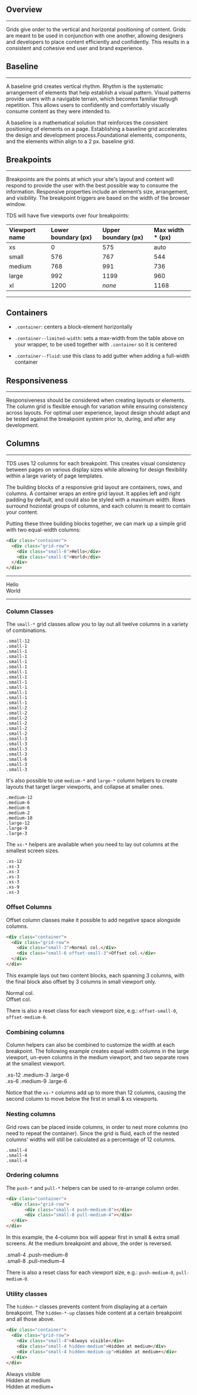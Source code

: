 ## Overview

---

Grids give order to the vertical and horizontal positioning of content. Grids are meant to be used in conjunction with one another, allowing designers and developers to place content efficiently and confidently. This results in a consistent and cohesive end user and brand experience.

## Baseline

---

A baseline grid creates vertical rhythm. Rhythm is the systematic arrangement of elements that help establish a visual pattern. Visual patterns provide users with a navigable terrain, which becomes familiar through repetition. This allows users to confidently and comfortably visually consume content as they were intended to.

A baseline is a mathematical solution that reinforces the consistent positioning of elements on a page. Establishing a baseline grid accelerates the design and development process.Foundational elements, components, and the elements within align to a 2 px. baseline grid.

## Breakpoints

---

Breakpoints are the points at which your site's layout and content will respond to provide the user with the best possible way to consume the information. Responsive properties include an element’s size, arrangement, and visibility. The breakpoint triggers are based on the width of the browser window.

TDS will have five viewports over four breakpoints:

| Viewport name | Lower boundary (px) | Upper boundary (px) | Max width &ast; (px) |
|:---|:---|:---|:---|
| xs | 0 | 575 | auto |
| small | 576 | 767 | 544 |
| medium | 768 | 991 | 736 |
| large | 992 | 1199 | 960 |
| xl | 1200 | *none* | 1168 |

---

## Containers


* `.container`:
centers a block-element horizontally

* `.container--limited-width`: sets a max-width from the table above on your wrapper, to be used together with `.container` so it is centered

* `.container--fluid`: use this class to add gutter when adding a full-width container



## Responsiveness

---

Responsiveness should be considered when creating layouts or elements. The column grid is flexible enough for variation while ensuring consistency across layouts. For optimal user experience, layout design should adapt and be tested against the breakpoint system prior to, during, and after any development.

## Columns

---

TDS uses 12 columns for each breakpoint. This creates visual consistency between pages on various display sizes while allowing for design flexibility within a large variety of page templates.

The building blocks of a responsive grid layout are containers, rows, and columns.  A container wraps an entire grid layout. It applies left and right padding by default, and could also be styled with a maximum width. Rows surround hoziontal groups of columns, and each column is meant to contain your content.

Putting these three building blocks together, we can mark up a simple grid with two equal-width columns:

```html
<div class="container">
  <div class="grid-row">
    <div class="small-6">Hello</div>
    <div class="small-6">World</div>
  </div>
</div>
```

---

<div class="grid-row">
  <div class="small-6">Hello</div>
  <div class="small-6">World</div>
</div>

---

### Column Classes

The `small-*` grid classes allow you to lay out all twelve columns in a variety of combinations.

<div class="example">
  <div class="container">
	  <div class="grid-row">
      <div class="small-12"><code>.small-12</code></div>
	  </div>
  	<div class="grid-row">
  	    <div class="small-1"><code>.small-1</code></div>
  	    <div class="small-1"><code>.small-1</code></div>
  	    <div class="small-1"><code>.small-1</code></div>
  	    <div class="small-1"><code>.small-1</code></div>
  	    <div class="small-1"><code>.small-1</code></div>
  	    <div class="small-1"><code>.small-1</code></div>
  	    <div class="small-1"><code>.small-1</code></div>
  	    <div class="small-1"><code>.small-1</code></div>
  	    <div class="small-1"><code>.small-1</code></div>
  	    <div class="small-1"><code>.small-1</code></div>
  	    <div class="small-1"><code>.small-1</code></div>
  	    <div class="small-1"><code>.small-1</code></div>
  	</div>
  	<div class="grid-row">
  	    <div class="small-2"><code>.small-2</code></div>
  	    <div class="small-2"><code>.small-2</code></div>
  	    <div class="small-2"><code>.small-2</code></div>
  	    <div class="small-2"><code>.small-2</code></div>
  	    <div class="small-2"><code>.small-2</code></div>
  	    <div class="small-2"><code>.small-2</code></div>
  	</div>
  	<div class="grid-row">
  	    <div class="small-3"><code>.small-3</code></div>
  	    <div class="small-3"><code>.small-3</code></div>
  	    <div class="small-3"><code>.small-3</code></div>
  	    <div class="small-3"><code>.small-3</code></div>
  	</div>
  	<div class="grid-row">
  	    <div class="small-6"><code>.small-6</code></div>
  	    <div class="small-3"><code>.small-3</code></div>
  	    <div class="small-3"><code>.small-3</code></div>
  	</div>
    </div>
</div>

It's also possible to use `medium-*` and `large-*` column helpers to create layouts that target larger viewports, and collapse at smaller ones.

<div class="example">
  <div class="container">
    <div class="grid-row">
	    <div class="medium-12"><code>.medium-12</code></div>
	  </div>
	  <div class="grid-row">
	    <div class="medium-6"><code>.medium-6</code></div>
	    <div class="medium-6"><code>.medium-6</code></div>
	  </div>
	  <div class="grid-row">
	    <div class="medium-2"><code>.medium-2</code></div>
	    <div class="medium-10"><code>.medium-10</code></div>
	  </div>
	  <div class="grid-row">
	    <div class="large-12"><code>.large-12</code></div>
	  </div>
	  <div class="grid-row">
	    <div class="large-9"><code>.large-9</code></div>
	    <div class="large-3"><code>.large-3</code></div>
	  </div>
  </div>
</div>

The `xs-*` helpers are available when you need to lay out columns at the smallest screen sizes.

<div class="example">
  <div class="container">
	  <div class="grid-row">
	   <div class="xs-12"><code>.xs-12</code></div>
	  </div>
	  <div class="grid-row">
	    <div class="xs-3"><code>.xs-3</code></div>
	    <div class="xs-3"><code>.xs-3</code></div>
	    <div class="xs-3"><code>.xs-3</code></div>
	    <div class="xs-3"><code>.xs-3</code></div>
	  </div>
	  <div class="grid-row">
	    <div class="xs-9"><code>.xs-9</code></div>
	    <div class="xs-3"><code>.xs-3</code></div>
	  </div>
  </div>
</div>

### Offset Columns

Offset column classes make it possible to add negative space alongside columns.

```html
<div class="container">
  <div class="grid-row">
    <div class="small-3">Normal col.</div>
    <div class="small-6 offset-small-3">Offset col.</div>
  </div>
</div>
```

This example lays out two content blocks, each spanning 3 columns, with the final block also offset by 3 columns in small viewport only.

<div class="example">
  <div class="container">
  	<div class="grid-row">
  	  <div class="small-3">Normal col.</div>
  	  <div class="small-6 offset-small-3">Offset col.</div>
  	</div>
  </div>
</div>

There is also a reset class for each viewport size, e.g.: `offset-small-0`, `offset-medium-0`.

### Combining columns

Column helpers can also be combined to customize the width at each breakpoint. The following example creates equal width columns in the large viewport, un-even columns in the medium viewport, and two separate rows at the smallest viewport.

<div class="example">
  <div class="container">
    <div class="grid-row">
	    <div class="xs-12 medium-3 large-6">.xs-12 .medium-3 .large-6</div>
	    <div class="xs-6 medium-9 large-6">.xs-6 .medium-9 .large-6</div>
	  </div>
  </div>
</div>

Notice that the `xs-*` columns add up to more than 12 columns, causing the second column to move below the first in small &amp; xs viewports.

### Nesting columns

Grid rows can be placed inside columns, in order to nest more columns (no need to repeat the container). Since the grid is fluid, each of the nested columns' widths will still be calculated as a percentage of 12 columns.

<div class="example">
  <div class="container">
    <div class="grid-row">
	    <div class="small-8">
        <div class="grid-row">
  		    <div class="small-4"><code>.small-4</code></div>
  		    <div class="small-4"><code>.small-4</code></div>
		    </div>
	    </div>
	    <div class="small-4"><code>.small-4</code></div>
	  </div>
  </div>
</div>

### Ordering columns

The `push-*` and `pull-*` helpers can be used to re-arrange column order.

```html
<div class="container">
  <div class="grid-row">
	   <div class="small-4 push-medium-8"></div>
	   <div class="small-8 pull-medium-4"></div>
  </div>
</div>
```

In this example, the 4-column box will appear first in small &amp; extra small screens. At the medium breakpoint and above, the order is reversed.

<div class="example">
  <div class="container">
    <div class="grid-row">
	    <div class="small-4 push-medium-8">.small-4 .push-medium-8</div>
	    <div class="small-8 pull-medium-4">.small-8 .pull-medium-4</div>
	  </div>
  </div>
</div>

There is also a reset class for each viewport size, e.g.: `push-medium-0`, `pull-medium-0`.

### Utility classes

The `hidden-*` classes prevents content from displaying at a certain breakpoint. The `hidden-*-up` classes hide content at a certain breakpoint and all those above.

```html
<div class="container">
  <div class="grid-row">
  	<div class="small-4">Always visible</div>
  	<div class="small-4 hidden-medium">Hidden at medium</div>
  	<div class="small-4 hidden-medium-up">Hidden at medium+</div>
  </div>
</div>
```

<div class="example">
  <div class="container">
  	<div class="grid-row">
	    <div class="small-4">Always visible</div>
	    <div class="small-4 hidden-medium">Hidden at medium</div>
	    <div class="small-4 hidden-medium-up">Hidden at medium+</div>
  	</div>
  </div>
</div>
